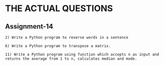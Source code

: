 # THE ACTUAL QUESTIONS

## Assignment-14

    2) Write a Python program to reverse words in a sentence

    6) Write a Python program to transpose a matrix.

    11) Write a Python program using function which accepts n as input and returns the average from 1 to n, calculates median and mode.
